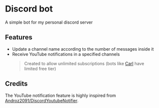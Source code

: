 # Discord bot

A simple bot for my personal discord server

## Features

- Update a channel name according to the number of messages inside it
- Receive YouTube notifications in a specified channels
    > Created to allow unlimited subscriptions (bots like [Carl](https://carl.gg/) have limited free tier)
 
## Credits 

The YouTube notification feature is highly inspired from [Androz2091/DiscordYoutubeNotifier](https://github.com/Androz2091/DiscordYoutubeNotifier).